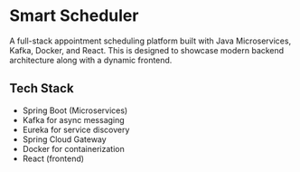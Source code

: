 # Smart Scheduler

A full-stack appointment scheduling platform built with Java Microservices, Kafka, Docker, and React. This is designed to showcase modern backend architecture along with a dynamic frontend.

## Tech Stack

- Spring Boot (Microservices)
- Kafka for async messaging
- Eureka for service discovery
- Spring Cloud Gateway
- Docker for containerization
- React (frontend)
